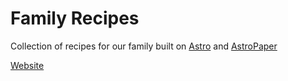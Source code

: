 # Family Recipes

Collection of recipes for our family built on [Astro](https://astro.build) and [AstroPaper](https://github.com/satnaing/astro-paper)

[Website](https://ragboyjr.github.io/family-recipes/)
